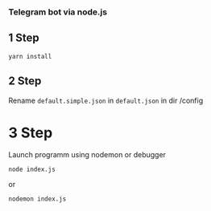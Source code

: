 ### Telegram bot via node.js

## 1 Step
`yarn install`

## 2 Step

Rename `default.simple.json` in `default.json` in dir /config

# 3 Step

Launch programm using nodemon or debugger 

`node index.js`

or

`nodemon index.js`